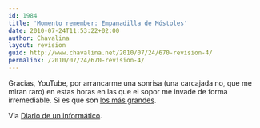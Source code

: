 ```yaml
---
id: 1984
title: 'Momento remember: Empanadilla de Móstoles'
date: 2010-07-24T11:53:22+02:00
author: Chavalina
layout: revision
guid: http://www.chavalina.net/2010/07/24/670-revision-4/
permalink: /2010/07/24/670-revision-4/
---
```

Gracias, YouTube, por arrancarme una sonrisa (una carcajada no, que me miran raro) en estas horas en las que el sopor me invade de forma irremediable. Si es que son <a href="http://www.youtube.com/results?search=martesy13" target="_blank">los más grandes</a>.  
  
Via <a href="http://www.sotek.es/2006/03/13/el-mejor-sketch-de-la-historia/" target="_blank">Diario de un informático</a>.